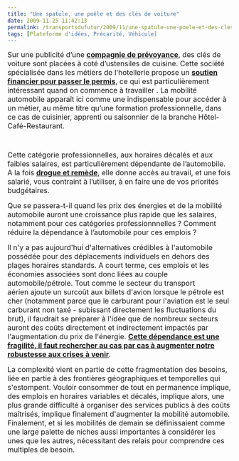 ```yaml
---
title: "Une spatule, une poêle et des clés de voiture"
date: 2009-11-25 11:42:13
permalink: /transportsdufutur/2009/11/une-spatule-une-poele-et-des-cles-de-voiture.html
tags: [Plateforme d'idées, Précarité, Véhicule]
---
```


<p class="MsoNormal"><span><font size="3">Sur une publicité d’une <strong><a href="http://www.hcrprevoyance.fr/">compagnie de prévoyance</a></strong>, des clés de voiture sont placées à coté d’ustensiles de cuisine. Cette société spécialisée dans les métiers de l'hotellerie propose un </font><a href="http://www.hcrprevoyance.fr/contenu/documents/modalites_pratiques/fORMULAIRE%20AUTO%20ECOLE%20030209.pdf"><strong><font size="3">soutien financier pour passer le permis</font></strong></a><font size="3">, ce qui est particulièrement intéressant quand on commence à travailler . La mobilité automobile apparaît ici comme une indispensable pour accéder à un métier, au même titre qu’une formation professionnelle, dans ce cas de cuisinier, apprenti ou saisonnier de la branche Hôtel-Café-Restaurant. </font></span></p> <p class="MsoNormal"><span><font size="3"></font></span> </p> <p class="MsoNormal"><span><font size="3">Cette catégorie professionnelles, aux horaires décalés et aux faibles salaires, est particulièrement dépendante de l’automobile. A la fois <strong><a href="https://gabrielplassat.github.io/transportsdufutur/2009/11/tata-bajaj-vehicules-low-cost-craintes-ou-opportunites.html">drogue et remède</a></strong>, elle donne accès au travail, et une fois salarié, vous contraint à l’utiliser, à en faire une de vos priorités budgétaires.</font></span></p> <p><span><font size="3">Que se passera-t-il quand les prix des énergies et de la mobilité automobile auront une croissance plus rapide que les salaires, notamment pour ces catégories professionnnelles ? Comment réduire la dépendance à l’automobile pour ces emplois ? </font></span></p> <p><span><font size="3"></font></span><span> </span></p>  <!--more-->  <form><font size="3"></font></form> <p><span><font size="3">Il n'y a pas aujourd'hui d'alternatives crédibles à l'automobile possédée pour des déplacements individuels en dehors des plages horaires standards. A court terme, ces emplois et les économies associées sont donc liées au couple automobile/pétrole. Tout comme le secteur du transport aérien ajoute un surcoût aux billets d'avion lorsque le pétrole est cher (notamment parce que le carburant pour l'aviation est le seul carburant non taxé - subissant directement les fluctuations du brut), il faudrait se préparer à l'idée que de nombreux secteurs auront des coûts directement et indirectement impactés par l'augmentation du prix de l'énergie. <strong><a href="http:///">Cette dépendance est une fragilité, il faut rechercher au cas par cas à augmenter notre robustesse aux crises à venir</a></strong>.</font></span></p> <p><span><font size="3">La complexité vient en partie de cette fragmentation des besoins, liée en partie à des frontières géographiques et temporelles qui s'estompent. Vouloir consommer de tout en permanence implique, des emplois en horaires variables et décalés, implique alors, une plus grande difficulté à organiser des services publics à des coûts maîtrisés, implique finalement d'augmenter la mobilité automobile. Finalement, et si les mobilités de demain se définissaient comme une large palette de niches aussi importantes à considérer les unes que les autres, nécessitant des relais pour comprendre ces multiples de besoin. </font></span></p>
